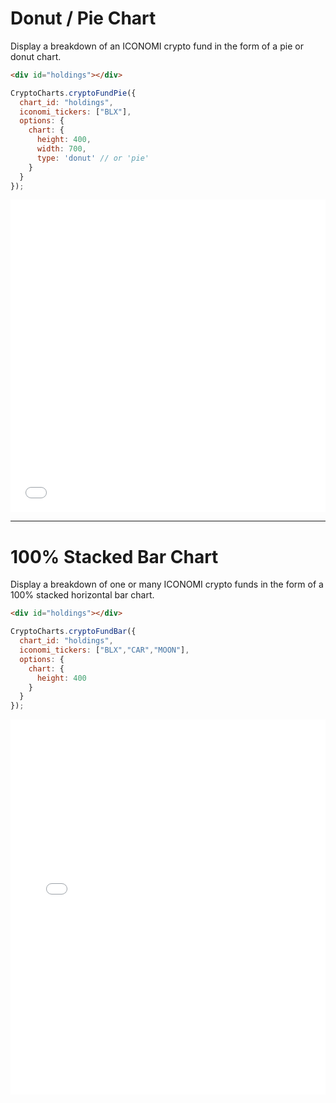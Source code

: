 # Donut / Pie Chart
Display a breakdown of an ICONOMI crypto fund in the form of a pie or donut chart.
```html
<div id="holdings"></div>
```
```js
CryptoCharts.cryptoFundPie({
  chart_id: "holdings",
  iconomi_tickers: ["BLX"],
  options: {
    chart: {
      height: 400,
      width: 700,
      type: 'donut' // or 'pie'
    }
  }
});
```

<iframe height="500" style="width: 100%;" scrolling="no" title="ROI of crypto assets over time" src="//codepen.io/jesusthatsgreat/embed/preview/joRjaW/?height=500&theme-id=37041&default-tab=result" frameborder="no" allowtransparency="true" allowfullscreen="true"></iframe>

---

# 100% Stacked Bar Chart
Display a breakdown of one or many ICONOMI crypto funds in the form of a 100% stacked horizontal bar chart.
```html
<div id="holdings"></div>
```
```js
CryptoCharts.cryptoFundBar({
  chart_id: "holdings",
  iconomi_tickers: ["BLX","CAR","MOON"],
  options: {
    chart: {
      height: 400
    }
  }
});
```
<iframe height="600" style="width: 100%;" scrolling="no" title="ICONOMI Crypto Fund Stacked Bar Chart" src="//codepen.io/jesusthatsgreat/embed/preview/EzJqor/?height=600&theme-id=37041&default-tab=result" frameborder="no" allowtransparency="true" allowfullscreen="true"></iframe>
